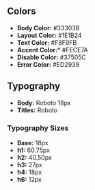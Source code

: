 ## Colors
* **Body Color:** #33303B
* **Layout Color:** #1E1B24
* **Text Color:** #F8F9FB
* **Accent Color:*** #FECE7A
* **Disable Color:** #37505C
* **Error Color:** #ED2939

## Typography
* **Body:** Roboto 18px
* **Titles:** Roboto 

### Typography Sizes
* **Base:** 18px
* **h1:** 60.75px
* **h2:** 40.50px
* **h3:** 27px
* **h4:** 18px
* **h6:** 12px